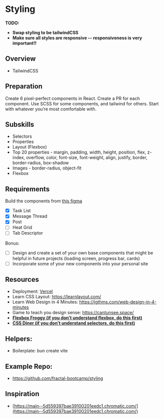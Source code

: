 # Styling

**TODO:**
- **Swap styling to be tailwindCSS**  
- **Make sure all styles are responsive -- responsiveness is very important!!**

## Overview

- TailwindCSS

## Preparation

Create 6 pixel-perfect components in React. Create a PR for each component. Use SCSS for some components, and tailwind for others. Start with whatever you’re most comfortable with.

## Subskills

- Selectors  
- Properties  
- Layout (Flexbox)  
- Top 20 properties - margin, padding, width, height, position, flex, z-index, overflow, color, font-size, font-weight, align, justify, border, border-radius, box-shadow  
- Images - border-radius, object-fit  
- Flexbox

## Requirements

Build the components from [this figma](https://www.figma.com/design/9x5JatG37qfMprBrHzEm8C/Week-One---Styling---Storybook-Components?node-id=0-1&t=I8jjLbC7lECsudmt-1)

- [x] Task List  
- [x] Message Thread  
- [x] Post 
- [ ] Heat Grid  
- [ ] Tab Descriptor

Bonus:

- [ ] Design and create a set of your own base components that might be helpful in future projects (loading screen, progress bar, cards)  
- [ ] Incorporate some of your new components into your personal site

## Resources

- Deployment: [Vercel](https://vercel.com/)  
- Learn CSS Layout: https://learnlayout.com/
- Learn Web Design in 4 Minutes: https://jgthms.com/web-design-in-4-minutes
- Game to teach you design sense: https://cantunsee.space/
- [**Flexbox Froggy (if you don’t understand flexbox, do this first)**](https://flexboxfroggy.com/)  
- [**CSS Diner (if you don’t understand selectors, do this first)**](https://flukeout.github.io/)


## Helpers:
- Boilerplate: bun create vite

## Example Repo:
- https://github.com/fractal-bootcamp/styling

## Inspiration

- [https://main--5d559397bae39100201eedc1.chromatic.com/](https://main--5d559397bae39100201eedc1.chromatic.com/)  